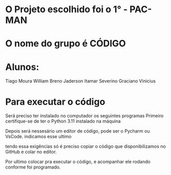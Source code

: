 # O Projeto escolhido foi o 1° - PAC-MAN

# O nome do grupo é CÓDIGO

# Alunos:
Tiago Moura
William Breno
Jaderson Itamar
Severino Graciano
Vinicius

# Para executar o código
Será preciso ter instalado no computador os seguintes programas
Primeiro certifique-se de ter o Python 3.11 instalado na máquina

Depois será nessesário um editor de código, pode ser o Pycharm ou VsCode. indicamos esse ultimo

tendo essa exigências só é preciso copiar o código que disponibilizamos no GitHub e colar no editor.

Por ultimo colocar pra executar o código, e acompanhar ele rodando conforme foi programado.




